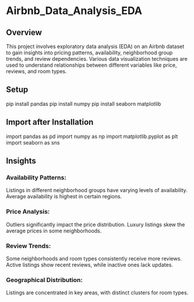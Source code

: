 # Airbnb_Data_Analysis_EDA

## Overview 
This project involves exploratory data analysis (EDA) on an Airbnb dataset to gain insights into pricing patterns, availability, neighborhood group trends, and review dependencies. Various data visualization techniques are used to understand relationships between different variables like price, reviews, and room types.

## Setup 
pip install pandas
pip install numpy
pip install seaborn matplotlib


## Import after Installation 
import pandas as pd
import numpy as np
import matplotlib.pyplot as plt
import seaborn as sns

## Insights

### Availability Patterns:

Listings in different neighborhood groups have varying levels of availability.
Average availability is highest in certain regions.

### Price Analysis:

Outliers significantly impact the price distribution.
Luxury listings skew the average prices in some neighborhoods.

### Review Trends:

Some neighborhoods and room types consistently receive more reviews.
Active listings show recent reviews, while inactive ones lack updates.

### Geographical Distribution:

Listings are concentrated in key areas, with distinct clusters for room types.
